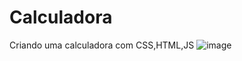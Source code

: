 # Calculadora
Criando uma calculadora com CSS,HTML,JS
![image](https://user-images.githubusercontent.com/91575842/181264963-fe20f879-eb82-4f07-bee1-5e8de94cd37f.png)
